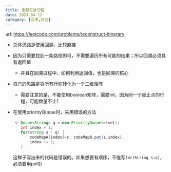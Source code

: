 ```yaml
---
title: 重新安排行程
date: 2024-04-12
category: [回溯,综合]
---
```


url: https://leetcode.com/problems/reconstruct-itinerary



- 总体思路是使用回溯，比较直接

- 因为只需要找到一条路径即可，不需要遍历所有可能的结果；所以回溯必须具有返回值

  - 并且在回溯过程中，如何利用返回值，也是回溯的核心

- 自己的思路是将所有行程转化为一个二维矩阵

  - 需要注意的是，不能使用boolean矩阵，需要int，因为同一个起止点的行程，可能数量不止1

- 在使用priorityQueue时，采用错误的方法

  - ```java
    Queue<String> q = new PriorityQueue<>(set);
    int index = 1;
    for(String s : q) {
        codeMapA[index]=s; codeMapB.put(s,index);
        index += 1;
    }
    ```

  这样子写出来的代码是错误的。如果想要有顺序，不能写`for(String s:q)`，必须要用poll()

